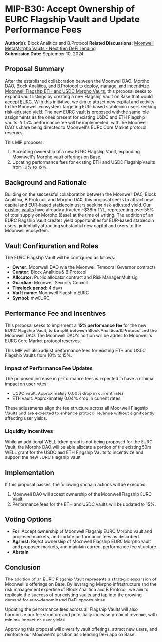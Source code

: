 # MIP-B30: Accept Ownership of EURC Flagship Vault and Update Performance Fees

**Author(s):** Block Analitica and B.Protocol **Related Discussions:**
[Moonwell MetaMorpho Vaults - Next Gen DeFi Lending](https://forum.moonwell.fi/t/introducing-moonwell-metamorpho-vaults-next-gen-defi-lending/960/16)  
**Submission Date:** September 10, 2024

## Proposal Summary

After the established collaboration between the Moonwell DAO, Morpho DAO, Block
Analitica, and B.Protocol to
[deploy, manage, and incentivize Moonwell Flagship ETH and USDC Morpho Vaults](https://moonwell.fi/governance/proposal/moonbeam?id=100),
this proposal seeks to expand vault listings by creating a new Flagship Vault on
Base that would accept
[EURC](https://basescan.org/address/0x60a3e35cc302bfa44cb288bc5a4f316fdb1adb42).
With this initiative, we aim to attract new capital and activity to the Moonwell
ecosystem, targeting EUR-based stablecoin users seeking risk-adjusted yield. The
new EURC vault is proposed with the same role assignments as the ones present
for existing USDC and ETH Flagship vaults. A 15% performance fee will be
implemented, with the Moonwell DAO's share being directed to Moonwell's EURC
Core Market protocol reserves.

This MIP proposes:

1. Accepting ownership of a new EURC Flagship Vault, expanding Moonwell's Morpho
   vault offerings on Base.
2. Updating performance fees for existing ETH and USDC Flagship Vaults from 10%
   to 15%.

## Background and Rationale

Building on the successful collaboration between the Moonwell DAO, Block
Analitica, B.Protocol, and Morpho DAO, this proposal seeks to attract new
capital and EUR-based stablecoin users seeking risk-adjusted yield. Our
[existing vaults](https://moonwell.fi/vaults) have already attracted ~$38m TVL,
representing over 55% of total supply on Morpho (Base) at the time of writing.
The addition of an EURC Flagship Vault creates yield opportunities for EUR-based
stablecoin users, potentially attracting substantial new capital and users to
the Moonwell ecosystem.

## Vault Configuration and Roles

The EURC Flagship Vault will be configured as follows:

- **Owner:** Moonwell DAO (via the Moonwell Temporal Governor contract)
- **Curator:** Block Analitica & B.Protocol
- **Allocator:** Public allocator contract and Risk Manager Multisig
- **Guardian:** Moonwell Security Council
- **Timelock period:** 4 days
- **Vault name:** Moonwell Flagship EURC
- **Symbol:** mwEURC

## Performance Fee and Incentives

This proposal seeks to implement a **15% performance fee** for the new EURC
Flagship Vault, to be split between Block Analitica/B.Protocol and the Moonwell
DAO. The Moonwell DAO's portion will be added to Moonwell's EURC Core Market
protocol reserves.

This MIP will also adjust performance fees for existing ETH and USDC Flagship
Vaults from 10% to 15%.

### Impact of Performance Fee Updates

The proposed increase in performance fees is expected to have a minimal impact
on user rates:

- USDC vault: Approximately 0.06% drop in current rates
- ETH vault: Approximately 0.04% drop in current rates

These adjustments align the fee structure across all Moonwell Flagship Vaults
and are expected to enhance protocol revenue without significantly affecting
user yields.

### Liquidity Incentives

While an additional WELL token grant is not being proposed for the EURC Vault,
the Morpho DAO will be able allocate a portion of the existing 50m WELL grant
for the USDC and ETH Flagship Vaults to incentivize and support the new EURC
Flagship Vault.

## Implementation

If this proposal passes, the following onchain actions will be executed:

1. Moonwell DAO will accept ownership of the Moonwell Flagship EURC Vault.
2. Performance fees for the ETH and USDC vaults will be updated to 15%.

## Voting Options

- **For:** Accept ownership of Moonwell Flagship EURC Morpho vault and proposed
  markets, and update performance fees as described.
- **Against:** Reject ownership of Moonwell Flagship EURC Morpho vault and
  proposed markets, and maintain current performance fee structure.
- **Abstain**

## Conclusion

The addition of an EURC Flagship Vault represents a strategic expansion of
Moonwell's offerings on Base. By leveraging Morpho infrastructure and the risk
management expertise of Block Analitica and B Protocol, we aim to replicate the
success of our existing vaults and tap into the growing demand for
euro-denominated DeFi opportunities.

Updating the performance fees across all Flagship Vaults will also harmonize our
fee structure and potentially increase protocol revenue, with minimal impact on
user yields.

Approving this proposal will diversify vault offerings, attract new users, and
reinforce our Moonwell's position as a leading DeFi app on Base.
